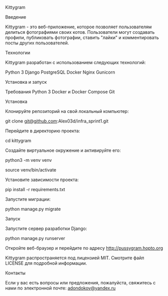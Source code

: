 Kittygram

Введение

Kittygram - это веб-приложение, которое позволяет пользователям делиться фотографиями своих котов. Пользователи могут создавать профили, публиковать фотографии, ставить "лайки" и комментировать посты других пользователей.

Технологии

Kittygram разработан с использованием следующих технологий:

Python 3
Django
PostgreSQL
Docker
Nginx
Gunicorn

Установка и запуск

Требования
Python 3
Docker и Docker Compose
Git

Установка

Клонируйте репозиторий на свой локальный компьютер:

git clone git@github.com:Alex03d/infra_sprint1.git

Перейдите в директорию проекта:

cd kittygram

Создайте виртуальное окружение и активируйте его:

python3 -m venv venv

source venv/bin/activate

Установите зависимости проекта:

pip install -r requirements.txt

Запустите миграции:

python manage.py migrate

Запуск

Запустите сервер разработки Django:

python manage.py runserver

Откройте веб-браузер и перейдите по адресу http://pussygram.hopto.org

Kittygram распространяется под лицензией MIT. Смотрите файл LICENSE для подробной информации.

Контакты

Если у вас есть вопросы или предложения, пожалуйста, свяжитесь с нами по электронной почте: adondokov@yandex.ru
